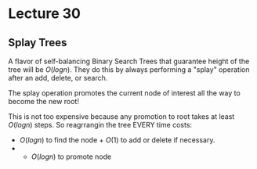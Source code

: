 # Lecture 30

## Splay Trees

A flavor of self-balancing Binary Search Trees that guarantee height of the tree will be $O(logn)$.
They do this by always performing a "splay" operation after an add, delete, or search.

The splay operation promotes the current node of interest all the way to become the new root!

This is not too expensive because any promotion to root takes at least $O(logn)$ steps.
So reagrrangin the tree EVERY time costs: 

* $O(logn)$ to find the node + $O(1)$ to add or delete if necessary.
* + $O(logn)$ to promote node